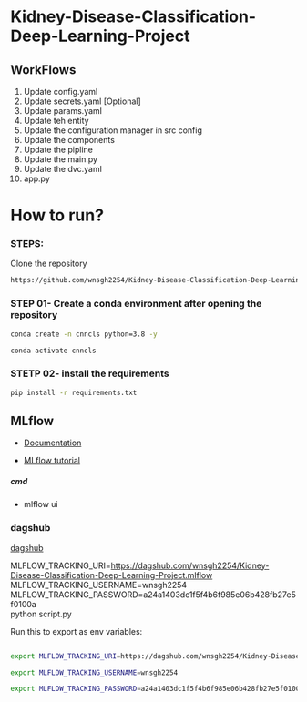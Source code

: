 # Kidney-Disease-Classification-Deep-Learning-Project

## WorkFlows

1. Update config.yaml
2. Update secrets.yaml [Optional]
3. Update params.yaml
4. Update teh entity
5. Update the configuration manager in src config
6. Update the components
7. Update the pipline
8. Update the main.py
9. Update the dvc.yaml
10. app.py

# How to run?

### STEPS:

Clone the repository

```bash
https://github.com/wnsgh2254/Kidney-Disease-Classification-Deep-Learning-Project
```


### STEP 01- Create a conda environment after opening the repository

```bash
conda create -n cnncls python=3.8 -y
```

```bash
conda activate cnncls
```


### STETP 02- install the requirements
```bash
pip install -r requirements.txt
```


## MLflow

- [Documentation](https://mlflow.org/docs/latest/index.html)

- [MLflow tutorial](https://youtu.be/qdcHHrsXA48?si=bD5vDS60akNphkem)

##### cmd
- mlflow ui

### dagshub
[dagshub](https://dagshub.com/)

MLFLOW_TRACKING_URI=https://dagshub.com/wnsgh2254/Kidney-Disease-Classification-Deep-Learning-Project.mlflow \
MLFLOW_TRACKING_USERNAME=wnsgh2254 \
MLFLOW_TRACKING_PASSWORD=a24a1403dc1f5f4b6f985e06b428fb27e5f0100a \
python script.py

Run this to export as env variables:

```bash

export MLFLOW_TRACKING_URI=https://dagshub.com/wnsgh2254/Kidney-Disease-Classification-Deep-Learning-Project.mlflow

export MLFLOW_TRACKING_USERNAME=wnsgh2254

export MLFLOW_TRACKING_PASSWORD=a24a1403dc1f5f4b6f985e06b428fb27e5f0100a

```